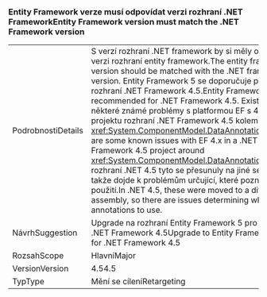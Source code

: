 ### <a name="entity-framework-version-must-match-the-net-framework-version"></a><span data-ttu-id="2d796-101">Entity Framework verze musí odpovídat verzi rozhraní .NET Framework</span><span class="sxs-lookup"><span data-stu-id="2d796-101">Entity Framework version must match the .NET Framework version</span></span>

|   |   |
|---|---|
|<span data-ttu-id="2d796-102">Podrobnosti</span><span class="sxs-lookup"><span data-stu-id="2d796-102">Details</span></span>|<span data-ttu-id="2d796-103">S verzí rozhraní .NET framework by si měly odpovídat verzi rozhraní entity framework.</span><span class="sxs-lookup"><span data-stu-id="2d796-103">The entity framework version should be matched with the .NET framework version.</span></span> <span data-ttu-id="2d796-104">Entity Framework 5 se doporučuje pro rozhraní .NET Framework 4.5.</span><span class="sxs-lookup"><span data-stu-id="2d796-104">Entity Framework 5 is recommended for .NET Framework 4.5.</span></span> <span data-ttu-id="2d796-105">Existují některé známé problémy s platformou EF s 4.x v projektu rozhraní .NET Framework 4.5 kolem <xref:System.ComponentModel.DataAnnotations>.</span><span class="sxs-lookup"><span data-stu-id="2d796-105">There are some known issues with EF 4.x in a .NET Framework 4.5 project around <xref:System.ComponentModel.DataAnnotations>.</span></span> <span data-ttu-id="2d796-106">V rozhraní .NET 4.5 tyto se přesunuly na jiné sestavení, takže dojde k problémům určující, které poznámky k použití.</span><span class="sxs-lookup"><span data-stu-id="2d796-106">In .NET 4.5, these were moved to a different assembly, so there are issues determining which annotations to use.</span></span>|
|<span data-ttu-id="2d796-107">Návrh</span><span class="sxs-lookup"><span data-stu-id="2d796-107">Suggestion</span></span>|<span data-ttu-id="2d796-108">Upgrade na rozhraní Entity Framework 5 pro rozhraní .NET Framework 4.5</span><span class="sxs-lookup"><span data-stu-id="2d796-108">Upgrade to Entity Framework 5 for .NET Framework 4.5</span></span>|
|<span data-ttu-id="2d796-109">Rozsah</span><span class="sxs-lookup"><span data-stu-id="2d796-109">Scope</span></span>|<span data-ttu-id="2d796-110">Hlavní</span><span class="sxs-lookup"><span data-stu-id="2d796-110">Major</span></span>|
|<span data-ttu-id="2d796-111">Version</span><span class="sxs-lookup"><span data-stu-id="2d796-111">Version</span></span>|<span data-ttu-id="2d796-112">4.5</span><span class="sxs-lookup"><span data-stu-id="2d796-112">4.5</span></span>|
|<span data-ttu-id="2d796-113">Typ</span><span class="sxs-lookup"><span data-stu-id="2d796-113">Type</span></span>|<span data-ttu-id="2d796-114">Mění se cílení</span><span class="sxs-lookup"><span data-stu-id="2d796-114">Retargeting</span></span>|

